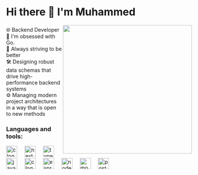 <h1> Hi there 👋 I'm Muhammed </h1>



<img align="right" height="350" src="https://miro.medium.com/v2/resize:fit:1400/1*oL0hjMQxldCYMKRb0a3yhg.png"  />


###

<p align="left">🌐 Backend Developer <br>🩵 I'm obsessed with Go. <br>🚀 Always striving to be better <br>🛠️ Designing robust data schemas that drive high-performance backend systems <br> ⚙️ Managing modern project architectures in a way that is open to new methods </p>

###
<h3 align="left"> Languages and tools:</h3>

<div align="left">

  <img src="https://skillicons.dev/icons?i=go" height="30" alt="c logo"  />
   <img width="12" />
  <img src="https://skillicons.dev/icons?i=nextjs" height="30" alt="next logo"  />
  <img width="12" />
  <img src="https://cdn.jsdelivr.net/gh/devicons/devicon/icons/typescript/typescript-original.svg" height="30" alt="typescript logo"  />
  <img width="12" />
  <img src="https://cdn.jsdelivr.net/gh/devicons/devicon/icons/javascript/javascript-original.svg" height="30" alt="javascript logo"  />
  <img width="12" />
  <img src="https://skillicons.dev/icons?i=c" height="30" alt="c logo"  />
  <img width="12" />
  <img src="https://skillicons.dev/icons?i=express" height="30" alt="express logo"  />
  <img width="12" />
  <img src="https://skillicons.dev/icons?i=nodejs" height="30" alt="nodejs logo"  />
  <img width="12" />
  <img src="https://skillicons.dev/icons?i=mongodb" height="30" alt="mongodb logo"  />
  <img width="12" />
  <img src="https://skillicons.dev/icons?i=postman" height="30" alt="postman logo"  />
  
  
  
  <!--   <img src="https://skillicons.dev/icons?i=aws" height="30" alt="amazonwebservices logo"  /> -->



</div>
